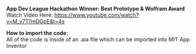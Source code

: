 **App Dev League Hackathon Winner: Best Prototype & Wolfram Award** </br>
Watch Video Here: https://www.youtube.com/watch?v=M_y7T7mDGpE&t=4s

**How to import the code:** </br>
All of the code is inside of an .aia file which can be imported into
MIT App Inventor
